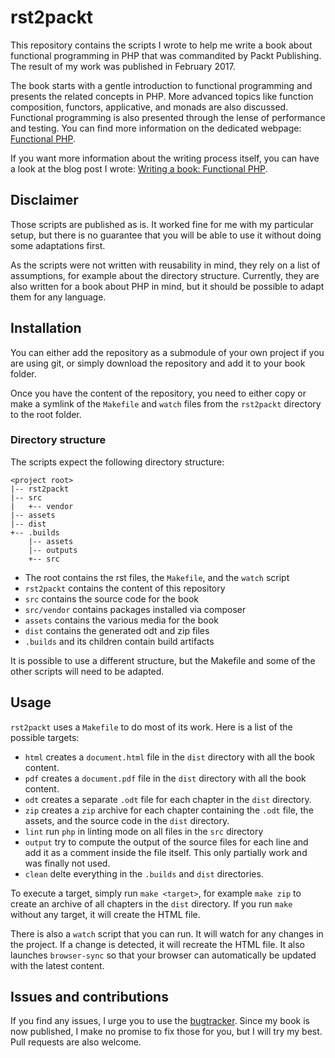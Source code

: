 # rst2packt

This repository contains the scripts I wrote to help me write a book about
functional programming in PHP that was commandited by Packt Publishing. The
result of my work was published in February 2017.

The book starts with a gentle introduction to functional programming and presents
the related concepts in PHP. More advanced topics like function composition,
functors, applicative, and monads are also discussed. Functional programming is
also presented through the lense of performance and testing.
You can find more information on the dedicated webpage: [Functional PHP](book).

If you want more information about the writing process itself, you can have a
look at the blog post I wrote: [Writing a book: Functional PHP](blog).

[book]: https://www.packtpub.com/application-development/functional-php
[blog]: http://gilles.crettenand.info/blog/programming/2017/02/28/Writing-a-book

## Disclaimer

Those scripts are published as is. It worked fine for me with my particular setup,
but there is no guarantee that you will be able to use it without doing some
adaptations first.

As the scripts were not written with reusability in mind, they rely on a list of
assumptions, for example about the directory structure. Currently, they are also
written for a book about PHP in mind, but it should be possible to adapt them
for any language.

## Installation

You can either add the repository as a submodule of your own project if you are
using git, or simply download the repository and add it to your book folder.

Once you have the content of the repository, you need to either copy or make a
symlink of the `Makefile` and `watch` files from the `rst2packt` directory to
the root folder.

### Directory structure

The scripts expect the following directory structure:

```
<project root>
|-- rst2packt
|-- src
|   +-- vendor
|-- assets
|-- dist
+-- .builds
    |-- assets
    |-- outputs
    +-- src
```

* The root contains the rst files, the `Makefile`, and the `watch` script
* `rst2packt` contains the content of this repository
* `src` contains the source code for the book
* `src/vendor` contains packages installed via composer
* `assets` contains the various media for the book
* `dist` contains the generated odt and zip files
* `.builds` and its children contain build artifacts

It is possible to use a different structure, but the Makefile and some of the
other scripts will need to be adapted.

## Usage

`rst2packt` uses a `Makefile` to do most of its work. Here is a list of the possible targets:

* `html` creates a `document.html` file in the `dist` directory with all the book content.
* `pdf` creates a `document.pdf` file in the `dist` directory with all the book content.
* `odt` creates a separate `.odt` file for each chapter in the `dist` directory.
* `zip` creates a `zip` archive for each chapter containing the `.odt` file, the assets, and the source code in the `dist` directory.
* `lint` run `php` in linting mode on all files in the `src` directory
* `output` try to compute the output of the source files for each line and add it as a comment inside the file itself. This only partially work and was finally not used.
* `clean` delte everything in the `.builds` and `dist` directories.

To execute a target, simply run `make <target>`, for example `make zip` to create an archive of all chapters in the `dist` directory. If you run `make` without any target, it will create the HTML file.

There is also a `watch` script that you can run. It will watch for any changes in the project. If a change is detected, it will recreate the HTML file. It also launches `browser-sync` so that your browser can automatically be updated with the latest content.

## Issues and contributions

If you find any issues, I urge you to use the [bugtracker](bugs). Since my book
is now published, I make no promise to fix those for you, but I will try my best.
Pull requests are also welcome.

[bugs]: https://github.com/krtek4/rst2packt/issues

